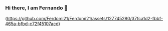 ### Hi there, I am Fernando 👋

(https://github.com/Ferdomi21/Ferdomi21/assets/127745280/37fca1d2-fbbf-465a-bfbd-c72f45107acd)

<!--
**Ferdomi21/Ferdomi21** is a ✨ _special_ ✨ repository because its `README.md` (this file) appears on your GitHub profile.

Here are some ideas to get you started:

- 🔭 I’m currently working on ...
- 🌱 I’m currently learning ...
- 👯 I’m looking to collaborate on ...
- 🤔 I’m looking for help with ...
- 💬 Ask me about ...
- 📫 How to reach me: ...
- 😄 Pronouns: ...
- ⚡ Fun fact: ...
-->

